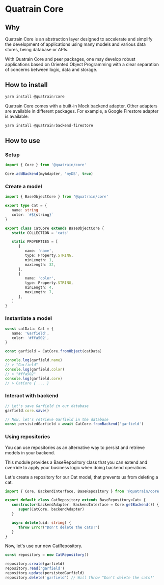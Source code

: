 # Quatrain Core

## Why

Quatrain Core is an abstraction layer designed to accelerate and simplify the development
of applications using many models and various data stores, being database or APIs.

With Quatrain Core and peer packages, one may develop robust applications based on
Oriented Object Programming with a clear separation of concerns between logic, data
and storage.

## How to install

```javascript
yarn install @quatrain/core
```

Quatrain Core comes with a built-in Mock backend adapter. Other adapters are available in
different packages. For example, a Google Firestore adapter is available:

```javascript
yarn install @quatrain/backend-firestore
```

## How to use

### Setup

```ts
import { Core } from '@quatrain/core'

Core.addBackend(myAdapter, 'myDB', true)
```

### Create a model

```ts
import { BaseObjectCore } from '@quatrain/core'

export type Cat = {
   name: string
   color: `#${string}`
}

export class CatCore extends BaseObjectCore {
   static COLLECTION = 'cats'

   static PROPERTIES = [
      {
         name: 'name',
         type: Property.STRING,
         minLength: 1,
         maxLength: 32,
      },
      {
         name: 'color',
         type: Property.STRING,
         minLength: 4,
         maxLength: 7,
      },
   ]
}
```

### Instantiate a model

```ts
const catData: Cat = {
   name: 'Garfield',
   color: '#ffa502',
}

const garfield = CatCore.fromObject(catData)

console.log(garfield.name)
// > "Garfield"
console.log(garfield.color)
// > "#ffa502"
console.log(garfield.core)
// > CatCore { ... }
```

### Interact with backend

```ts
// Let's save Garfield in our database
garfield.core.save()

// Now, let's retrieve Garfield in the database
const persistedGarfield = await CatCore.fromBackend('garfield')
```

### Using repositories

You can use repositories as an alternative way to persist and retrieve models in your backend.

This module provides a BaseRepository class that you can extend and override to apply your business logic when doing backend operations.

Let's create a repository for our Cat model, that prevents us from deleting a cat.

```ts
import { Core, BackendInterface, BaseRepository } from '@quatrain/core'

export default class CatRepository extends BaseRepository<Cat> {
   constructor(backendAdapter: BackendInterface = Core.getBackend()) {
      super(CatCore, backendAdapter)
   }

   async delete(uid: string) {
      throw Error("Don't delete the cats!")
   }
}
```

Now, let's use our new CatRepository.

```ts
const repository = new CatRepository()

repository.create(garfield)
repository.read('garfield')
repository.update(persistedGarfield)
repository.delete('garfield') // Will throw "Don't delete the cats!"
```
